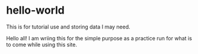 # hello-world
This is for tutorial use and storing data I may need.

Hello all! I am wriing this for the simple purpose as a practice run for what is to come while using this site.
